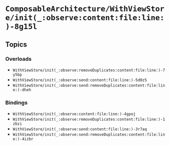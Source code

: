 # ``ComposableArchitecture/WithViewStore/init(_:observe:content:file:line:)-8g15l``

## Topics

### Overloads

- ``WithViewStore/init(_:observe:removeDuplicates:content:file:line:)-7y5bp``
- ``WithViewStore/init(_:observe:send:content:file:line:)-5d0z5``
- ``WithViewStore/init(_:observe:send:removeDuplicates:content:file:line:)-dheh``

### Bindings

- ``WithViewStore/init(_:observe:content:file:line:)-4gpoj``
- ``WithViewStore/init(_:observe:removeDuplicates:content:file:line:)-1zbzi``
- ``WithViewStore/init(_:observe:send:content:file:line:)-3r7aq``
- ``WithViewStore/init(_:observe:send:removeDuplicates:content:file:line:)-4izbr``
